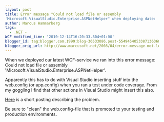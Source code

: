 ```yaml
---
layout: post
title: Error message "Could not load file or assembly
'Microsoft.VisualStudio.Enterprise.ASPNetHelper" when deploying date: '2008-04-04T09:41:00.001+02:00'
author: Marcus Hammarberg
tags:
  - .NET -
WCF modified_time: '2010-12-14T16:20:33.304+01:00'
blogger_id: tag:blogger.com,1999:blog-36533086.post-5549454053387136368
blogger_orig_url: http://www.marcusoft.net/2008/04/error-message-not-load-file-or-assembly.html
---
```



When we deployed our latest WCF-service we ran into this error message:
Could not load file or assembly
'Microsoft.VisualStudio.Enterprise.ASPNetHelper'.

Apparently this has to do with Visual Studio inserting stuff into the
web.config (or app.config) when you ran a test under code coverage. From
my goggling I find that other actions in Visual Studio might insert this
also.

<a href="http://forums.asp.net/t/1032717.aspx" target="_blank">Here</a>
is a short posting describing the problem.

Be sure to "clean" the web.config-file that is promoted to your testing
and production environments.

